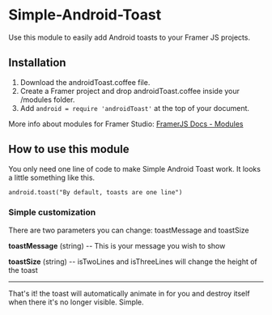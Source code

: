 # Simple-Android-Toast
Use this module to easily add Android toasts to your Framer JS projects.

## Installation

1. Download the androidToast.coffee file.
2. Create a Framer project and drop androidToast.coffee inside your /modules folder.
3. Add `android = require 'androidToast'` at the top of your document.

More info about modules for Framer Studio: [FramerJS Docs - Modules](http://framerjs.com/docs/#modules)

## How to use this module
You only need one line of code to make Simple Android Toast work. It looks a little something like this.

  `android.toast("By default, toasts are one line")`

### Simple customization
There are two parameters you can change: toastMessage and toastSize

**toastMessage** (string) -- This is your message you wish to show

**toastSize** (string) -- isTwoLines and isThreeLines will change the height of the toast

___
That's it! the toast will automatically animate in for you and destroy itself when there it's no longer visible. Simple.
